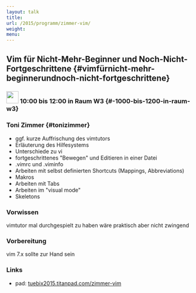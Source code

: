```yaml
---
layout: talk
title:
url: /2015/programm/zimmer-vim/
weight: 
menu:
---
```

## Vim für Nicht-Mehr-Beginner und Noch-Nicht-Fortgeschrittene {#vimfürnicht-mehr-beginnerundnoch-nicht-fortgeschrittene}

### <img height = "32" src="../../../images/workshop.svg"> 10:00 bis 12:00 in Raum W3 {#-1000-bis-1200-in-raum-w3}

### Toni Zimmer {#tonizimmer}

- ggf. kurze Auffrischung des vimtutors
- Erläuterung des Hilfesystems
- Unterschiede zu vi
- fortgeschrittenes "Bewegen" und Editieren in einer Datei
- .vimrc und .viminfo
- Arbeiten mit selbst definierten Shortcuts (Mappings,
Abbreviations)
- Makros
- Arbeiten mit Tabs
- Arbeiten im "visual mode"
- Skeletons

### Vorwissen

vimtutor mal durchgespielt zu haben wäre praktisch aber nicht zwingend

### Vorbereitung

vim 7.x sollte zur Hand sein

### Links

- pad: <a href="https://tuebix2015.titanpad.com/zimmer-vim" target="_blank">tuebix2015.titanpad.com/zimmer-vim</a>
